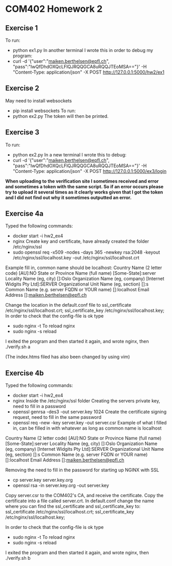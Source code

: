 # COM402 Homework 2  

## Exercise 1 
To run:
- python ex1.py
In another terminal I wrote this in order to debug my program:
- curl -d '{"user":"maiken.berthelsen@epfl.ch", "pass":"IwQfDhdOXQcLFlQJRQQGCA8uRQQJTEoMSA=="}' -H "Content-Type: application/json" -X POST http://127.0.0.1:5000/hw2/ex1

## Exercise 2
May need to install websockets
- pip install websockets
To run:
- python ex2.py
The token will then be printed.

## Exercise 3 
To run:
- python ex2.py
In a new terminal I wrote this to debug:
- curl -d '{"user":"maiken.berthelsen@epfl.ch", "pass":"IwQfDhdOXQcLFlQJRQQGCA8uRQQJTEoMSA=="}' -H "Content-Type: application/json" -X POST http://127.0.0.1:5000/ex3/login

**When uploading to the verification site I sometimes received and error and sometimes a token with the same script. So if an error occurs please try to upload it several times as it clearly works given that I got the token and I did not find out why it sometimes outputted an error.**



## Exercise 4a
Typed the following commands:
- docker start -i hw2_ex4
- nginx
Create key and certificate, have already created the folder /etc/nginx/ssl
- sudo openssl req -x509 -nodes -days 365 -newkey rsa:2048 -keyout /etc/nginx/ssl/localhost.key -out /etc/nginx/ssl/localhost.crt

Example fill in, common name should be localhost: 
Country Name (2 letter code) [AU]:NO
State or Province Name (full name) [Some-State]:server
Locality Name (eg, city) []:Oslo
Organization Name (eg, company) [Internet Widgits Pty Ltd]:SERVER
Organizational Unit Name (eg, section) []:s
Common Name (e.g. server FQDN or YOUR name) []:localhost
Email Address []:maiken.berthelsen@epfl.ch

Change the location in the default.conf file to 
	ssl_certificate /etc/nginx/ssl/localhost.crt;
    ssl_certificate_key /etc/nginx/ssl/localhost.key;
In order to check that the config-file is ok type
- sudo nginx -t
To reload nginx 
- sudo nginx -s reload

I exited the program and then started it again, and wrote nginx, then ./verify.sh a

(The index.htms filed has also been changed by using vim)

## Exercise 4b
Typed the following commands:
- docker start -i hw2_ex4
- nginx
Inside the /etc/nginx/ssl folder
Creating the servers private key, need to fill in a password
- openssl genrsa -des3 -out server.key 1024
Create the certificate signing request, need to fill in the same password
- openssl req -new -key server.key -out server.csr
Example of what I filled in, can be filled in with whatever as long as common name is localhost

Country Name (2 letter code) [AU]:NO
State or Province Name (full name) [Some-State]:server
Locality Name (eg, city) []:Oslo
Organization Name (eg, company) [Internet Widgits Pty Ltd]:SERVER
Organizational Unit Name (eg, section) []:s
Common Name (e.g. server FQDN or YOUR name) []:localhost
Email Address []:maiken.berthelsen@epfl.ch

Removing the need to fill in the password for starting up NGINX with SSL
- cp server.key server.key.org
- openssl rsa -in server.key.org -out server.key

Copy server.csr to the COM402's CA, and receive the certificate.
Copy the certificate into a file called server.crt.
In default.conf change the name where you can find the ssl_certificate and ssl_certificate_key to:
	ssl_certificate /etc/nginx/ssl/localhost.crt;
    ssl_certificate_key /etc/nginx/ssl/localhost.key;

In order to check that the config-file is ok type
- sudo nginx -t
To reload nginx 
- sudo nginx -s reload

I exited the program and then started it again, and wrote nginx, then ./verify.sh b



